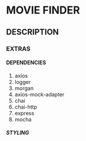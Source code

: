 # MOVIE FINDER

## DESCRIPTION

### EXTRAS

#### DEPENDENCIES

1. axios
2. logger
3. morgan
4. axios-mock-adapter
5. chai
6. chai-http
7. express
8. mocha

##### STYLING